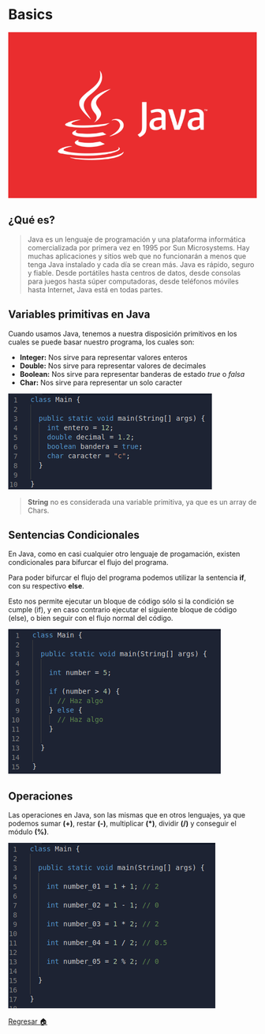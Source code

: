 # Basics

![](../../../Img/j_03.png)

## ¿Qué es?
> Java es un lenguaje de programación y una plataforma informática comercializada por primera vez en 1995 por Sun Microsystems. Hay muchas aplicaciones y sitios web que no funcionarán a menos que tenga Java instalado y cada día se crean más. Java es rápido, seguro y fiable. Desde portátiles hasta centros de datos, desde consolas para juegos hasta súper computadoras, desde teléfonos móviles hasta Internet, Java está en todas partes.

## Variables primitivas en Java
Cuando usamos Java, tenemos a nuestra disposición primitivos en los cuales se puede basar nuestro programa, los cuales son:
+ **Integer:** Nos sirve para representar valores enteros
+ **Double:** Nos sirve para representar valores de decimales
+ **Boolean:** Nos sirve para representar banderas de estado *true* o *falsa*
+ **Char:** Nos sirve para representar un solo caracter

![](../../../Img/j_02.png)

> **String** no es considerada una variable primitiva, ya que es un array de Chars.

## Sentencias Condicionales

En Java, como en casi cualquier otro lenguaje de progamación, existen condicionales para bifurcar el flujo del programa.

Para poder bifurcar el flujo del programa podemos utilizar la sentencia **if**, con su respectivo **else**.

Esto nos permite ejecutar un bloque de código sólo si la condición se cumple (if), y en caso contrario ejecutar el siguiente bloque de código (else), o bien seguir con el flujo normal del código.

![](../../../Img/j_05.png)

## Operaciones

Las operaciones en Java, son las mismas que en otros lenguajes, ya que podemos sumar **(+)**, restar **(-)**, multiplicar **(*)**, dividir **(/)** y conseguir el módulo **(%)**.

![](../../../Img/j_06.png)

[Regresar 🏠](./README.md)

